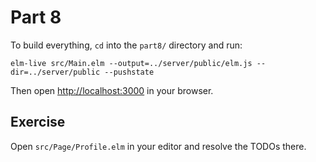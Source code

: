 # Part 8

To build everything, `cd` into the `part8/` directory and run:

```shell
elm-live src/Main.elm --output=../server/public/elm.js --dir=../server/public --pushstate
```

Then open [http://localhost:3000](http://localhost:3000) in your browser.

## Exercise

Open `src/Page/Profile.elm` in your editor and resolve the TODOs there.

